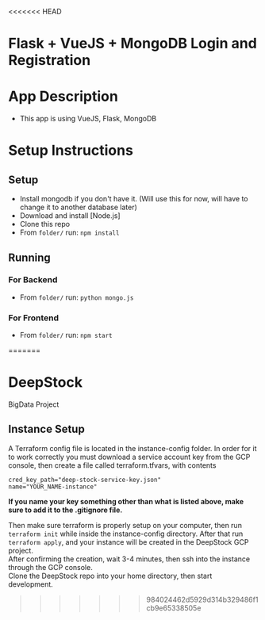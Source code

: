 <<<<<<< HEAD
# Flask + VueJS + MongoDB Login and Registration

# App Description
- This app is using VueJS, Flask, MongoDB

# Setup Instructions

## Setup

- Install mongodb if you don't have it. (Will use this for now, will have to change it to another database later)
- Download and install [Node.js]
- Clone this repo 
- From `folder/` run: `npm install`

## Running

### For Backend
- From `folder/` run: `python mongo.js`

### For Frontend
- From `folder/` run: `npm start`

=======
# DeepStock
BigData Project


## Instance Setup
A Terraform config file is located in the instance-config folder. In order for it to work correctly you must download a service account key from the GCP console, then create a file called terraform.tfvars, with contents  
```
cred_key_path="deep-stock-service-key.json"
name="YOUR_NAME-instance"
```
__If you name your key something other than what is listed above, make sure to add it to the .gitignore file.__

Then make sure terraform is properly setup on your computer, then run `terraform init` while inside the instance-config directory. After that run `terraform apply`, and your instance will be created in the DeepStock GCP project.  
After confirming the creation, wait 3-4 minutes, then ssh into the instance through the GCP console.  
Clone the DeepStock repo into your home directory, then start development.
>>>>>>> 984024462d5929d314b329486f1cb9e65338505e
